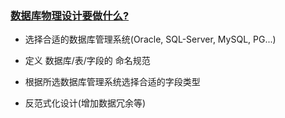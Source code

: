 ### [数据库物理设计要做什么?](https://www.imooc.com/video/1907)

+ 选择合适的数据库管理系统(Oracle, SQL-Server, MySQL, PG...)

+ 定义 数据库/表/字段的 命名规范

+ 根据所选数据库管理系统选择合适的字段类型

+ 反范式化设计(增加数据冗余等)


